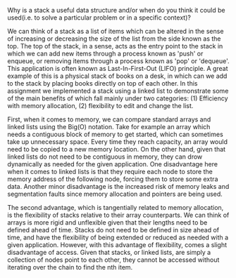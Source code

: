 Why is a stack a useful data structure and/or when do you think it could be used(i.e. to solve a particular problem or in a specific context)?

We can think of a stack as a list of items which can be altered in the sense of increasing or decreasing the size of the list from the side known as the top. The top of the stack, in a sense, acts as the entry point to the stack in which we can add new items through a process known as 'push' or enqueue, or removing items through a process known as 'pop' or 'dequeue'. This application is often known as Last-In-First-Out (LIFO) principle. A great example of this is a physical stack of books on a desk, in which can we add to the stack by placing books directly on top of each other. In this assignment we implemented a stack using a linked list to demonstrate some of the main benefits of which fall mainly under two categories: (1) Efficiency with memory allocation, (2) flexibility to edit and change the list. 

First, when it comes to memory, we can compare standard arrays and linked lists using the Big(O) notation. Take for example an array which needs a contiguous block of memory to get started, which can sometimes take up unnecessary space. Every time they reach capacity, an array would need to be copied to a new memory location. On the other hand, given that linked lists do not need to be contiguous in memory, they can drow dynamically as needed for the given application. One disadvantage here when it comes to linked lists is that they require each node to store the memory address of the following node, forcing them to store some extra data. Another minor disadvantage is the increased risk of memory leaks and segmentation faults since memory allocation and pointers are being used.

The second advantage, which is tangentially related to memory allocation, is the flexibility of stacks relative to their array counterparts. We can think of arrays is more rigid and unflexible given that their lengths need to be defined ahead of time. Stacks do not need to be defined in size ahead of time, and have the flexibility of being extended or reduced as needed with a given application. However, with this advantage of flexibility, comes a slight disadvantage of access. Given that stacks, or linked lists, are simply a collection of nodes point to each other, they cannot be accessed without iterating over the chain to find the nth item. 
